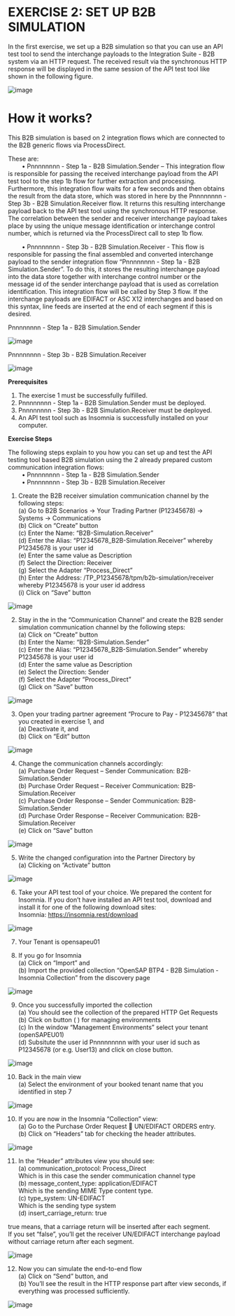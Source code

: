 # **EXERCISE 2: SET UP B2B SIMULATION**

In the first exercise, we set up a B2B simulation so that you can use an API test tool to send the interchange payloads to the Integration Suite - B2B system via an HTTP request. The received result via the synchronous HTTP response will be displayed in the same session of the API test tool like shown in the following figure.

![image](https://github.com/SAP-samples/integration-suite-b2b-exercises-advanced/blob/main/Exercise/Ex1/EXERCISE%201%3A%20SET%20UP%20B2B%20SIMULATION/assets/1.png)


# **How it works?**

This B2B simulation is based on 2 integration flows which are connected to the B2B generic flows via ProcessDirect. 

These are:\
&nbsp;&nbsp;&nbsp;&nbsp;&nbsp;&nbsp;&nbsp;&nbsp;•	Pnnnnnnnn - Step 1a - B2B Simulation.Sender – This integration flow is responsible for passing the received interchange payload from the API test tool to the step 1b flow for further extraction and processing. Furthermore, this integration flow waits for a few seconds and then obtains the result from the data store, which was stored in here by the Pnnnnnnnn - Step 3b - B2B Simulation.Receiver flow. It returns this resulting interchange payload back to the API test tool using the synchronous HTTP response. The correlation between the sender and receiver interchange payload takes place by using the unique message identification or interchange control number, which is returned via the ProcessDirect call to step 1b flow.

&nbsp;&nbsp;&nbsp;&nbsp;&nbsp;&nbsp;&nbsp;&nbsp;•	Pnnnnnnnn - Step 3b - B2B Simulation.Receiver - This flow is responsible for passing the final assembled and converted interchange payload to the sender integration flow “Pnnnnnnnn - Step 1a - B2B Simulation.Sender”.  To do this, it stores the resulting interchange payload into the data store together with interchange control number or the message id of the sender interchange payload that is used as correlation identification. This integration flow will be called by Step 3 flow. If the interchange payloads are EDIFACT or ASC X12 interchanges and based on this syntax, line feeds are inserted at the end of each segment if this is desired. 
 

Pnnnnnnnn - Step 1a - B2B Simulation.Sender

![image](https://github.com/SAP-samples/integration-suite-b2b-exercises-advanced/blob/main/Exercise/Ex1/EXERCISE%201%3A%20SET%20UP%20B2B%20SIMULATION/assets/2.png)




Pnnnnnnnn - Step 3b - B2B Simulation.Receiver

![image](https://github.com/SAP-samples/integration-suite-b2b-exercises-advanced/blob/main/Exercise/Ex1/EXERCISE%201%3A%20SET%20UP%20B2B%20SIMULATION/assets/3.png)



**Prerequisites**

1.	The exercise 1 must be successfully fulfilled.
2.	Pnnnnnnnn - Step 1a - B2B Simulation.Sender must be deployed.
3.	Pnnnnnnnn - Step 3b - B2B Simulation.Receiver must be deployed.
4.	An API test tool such as Insomnia is successfully installed on your computer.


**Exercise Steps**

The following steps explain to you how you can set up and test the API testing tool based B2B simulation using the 2 already prepared custom communication integration flows:\
&nbsp;&nbsp;&nbsp;&nbsp;&nbsp;&nbsp;&nbsp;&nbsp;•	Pnnnnnnnn - Step 1a - B2B Simulation.Sender\
&nbsp;&nbsp;&nbsp;&nbsp;&nbsp;&nbsp;&nbsp;&nbsp;•	Pnnnnnnnn - Step 3b - B2B Simulation.Receiver


1.	Create the B2B receiver simulation communication channel by the following steps:\
(a)	Go to B2B Scenarios -> Your Trading Partner (P12345678)  -> Systems  -> Communications\
(b)	Click on “Create” button\
(c)	Enter the Name: “B2B-Simulation.Receiver”\
(d)	Enter the Alias: “P12345678_B2B-Simulation.Receiver” whereby P12345678 is your user id\
(e)	Enter the same value as Description\
(f)	Select the Direction: Receiver\
(g)	Select the Adapter “Process_Direct”\
(h)	Enter the Address: /TP_P12345678/tpm/b2b-simulation/receiver whereby P12345678 is your user id address\
(i)	Click on “Save” button

![image](https://github.com/SAP-samples/integration-suite-b2b-exercises-advanced/blob/main/Exercise/Ex1/EXERCISE%201%3A%20SET%20UP%20B2B%20SIMULATION/assets/4.png)




2.	Stay in the in the “Communication Channel” and create the B2B sender simulation communication channel by the following steps:\
(a)	Click on “Create” button\
(b)	Enter the Name: “B2B-Simulation.Sender”\
(c)	Enter the Alias: “P12345678_B2B-Simulation.Sender” whereby P12345678 is your user id\
(d)	Enter the same value as Description\
(e)	Select the Direction: Sender\
(f)	Select the Adapter “Process_Direct”\
(g)	Click on “Save” button

![image](https://github.com/SAP-samples/integration-suite-b2b-exercises-advanced/blob/main/Exercise/Ex1/EXERCISE%201%3A%20SET%20UP%20B2B%20SIMULATION/assets/5.png)



3.	Open your trading partner agreement “Procure to Pay - P12345678” that you created in exercise 1, and\
(a)	Deactivate it, and\
(b)	Click on “Edit” button

![image](https://github.com/SAP-samples/integration-suite-b2b-exercises-advanced/blob/main/Exercise/Ex1/EXERCISE%201%3A%20SET%20UP%20B2B%20SIMULATION/assets/6.png)


4.	Change the communication channels accordingly:\
(a)	Purchase Order Request – Sender Communication: B2B-Simulation.Sender\
(b)	Purchase Order Request – Receiver Communication: B2B-Simulation.Receiver\
(c)	Purchase Order Response – Sender Communication: B2B-Simulation.Sender\
(d)	Purchase Order Response – Receiver Communication: B2B-Simulation.Receiver\
(e)	Click on “Save” button

![image](https://github.com/SAP-samples/integration-suite-b2b-exercises-advanced/blob/main/Exercise/Ex1/EXERCISE%201%3A%20SET%20UP%20B2B%20SIMULATION/assets/7.png)


5. Write the changed configuration into the Partner Directory by \
(a)	Clicking on “Activate” button

![image](https://github.com/SAP-samples/integration-suite-b2b-exercises-advanced/blob/main/Exercise/Ex1/EXERCISE%201%3A%20SET%20UP%20B2B%20SIMULATION/assets/8.png)


6.	Take your API test tool of your choice. We prepared the content for Insomnia. If you don’t have installed an API test tool, download and install it for one of the following download sites:\
Insomnia: https://insomnia.rest/download

![image](https://github.com/SAP-samples/integration-suite-b2b-exercises-advanced/blob/main/Exercise/Ex1/EXERCISE%201%3A%20SET%20UP%20B2B%20SIMULATION/assets/9.png)


7.	Your Tenant is opensapeu01


8.	If you go for Insomnia\
(a)	Click on “Import” and\
(b)	Import the provided collection “OpenSAP BTP4 - B2B Simulation - Insomnia Collection” from the discovery page

![image](https://github.com/SAP-samples/integration-suite-b2b-exercises-advanced/blob/main/Exercise/Ex1/EXERCISE%201%3A%20SET%20UP%20B2B%20SIMULATION/assets/10.png)


9.	Once you successfully imported the collection\
(a)	You should see the collection of the prepared HTTP Get Requests\
(b)	Click on button ( ) for managing environments\
(c)	In the window “Management Environments” select your tenant (openSAPEU01)\
(d)	Subsitute the user id Pnnnnnnnnn with your user id such as P12345678 (or e.g. User13) and click on close button.

![image](https://github.com/SAP-samples/integration-suite-b2b-exercises-advanced/blob/main/Exercise/Ex1/EXERCISE%201%3A%20SET%20UP%20B2B%20SIMULATION/assets/11.png)


10.	Back in the main view\
(a)	Select the environment of your booked tenant name that you identified in step 7

![image](https://github.com/SAP-samples/integration-suite-b2b-exercises-advanced/blob/main/Exercise/Ex1/EXERCISE%201%3A%20SET%20UP%20B2B%20SIMULATION/assets/12.png)


10.	If you are now in the Insomnia “Collection” view:\
(a)	Go to the Purchase Order Request  UN/EDIFACT ORDERS entry.\
(b)	Click on “Headers” tab for checking the header attributes.


![image](https://github.com/SAP-samples/integration-suite-b2b-exercises-advanced/blob/main/Exercise/Ex1/EXERCISE%201%3A%20SET%20UP%20B2B%20SIMULATION/assets/13.png)


11.	In the “Header” attributes view you should see:\
(a)	communication_protocol: Process_Direct\
Which is in this case the sender communication channel type\
(b)	message_content_type: application/EDIFACT\
Which is the sending MIME Type content type.\
(c)	type_system: UN-EDIFACT\
Which is the sending type system\
(d)	insert_carriage_return: true 

true means, that a carriage return will be inserted after each segment.\
If you set “false”, you’ll get the receiver UN/EDIFACT interchange payload without carriage return after each segment.

![image](https://github.com/SAP-samples/integration-suite-b2b-exercises-advanced/blob/main/Exercise/Ex1/EXERCISE%201%3A%20SET%20UP%20B2B%20SIMULATION/assets/14.png)


12.	Now you can simulate the end-to-end flow\
(a)	Click on “Send” button, and\
(b)	You’ll see the result in the HTTP response part after view seconds, if everything was processed sufficiently.

![image](https://github.com/SAP-samples/integration-suite-b2b-exercises-advanced/blob/main/Exercise/Ex1/EXERCISE%201%3A%20SET%20UP%20B2B%20SIMULATION/assets/15.png)


